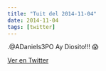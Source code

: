 ```yaml
---
title: "Tuit del 2014-11-04"
date: 2014-11-04
tags: [twitter]
---
```


.@ADaniels3PO Ay Diosito!!! 😱



[Ver en Twitter](https://twitter.com/i/web/status/529621616242999296)
